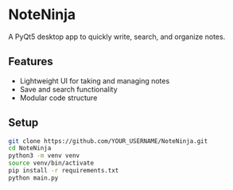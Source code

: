 # NoteNinja

A PyQt5 desktop app to quickly write, search, and organize notes.

## Features

- Lightweight UI for taking and managing notes
- Save and search functionality
- Modular code structure

## Setup

```bash
git clone https://github.com/YOUR_USERNAME/NoteNinja.git
cd NoteNinja
python3 -m venv venv
source venv/bin/activate
pip install -r requirements.txt
python main.py
